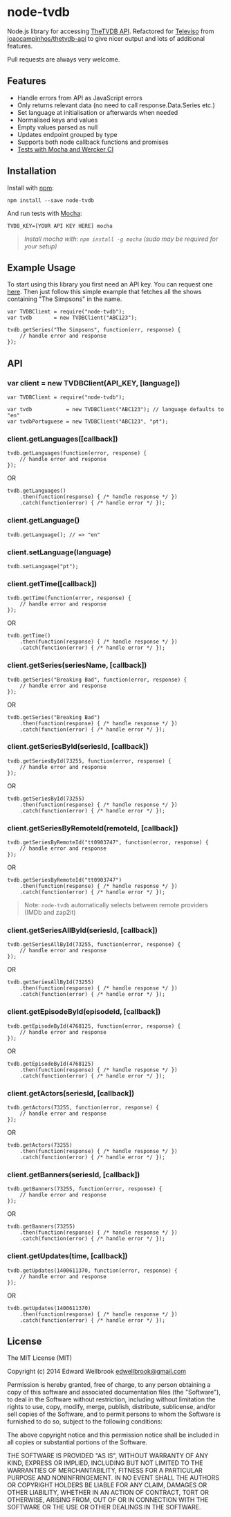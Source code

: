 # node-tvdb

Node.js library for accessing [TheTVDB API](http://www.thetvdb.com/wiki/index.php/Programmers_API). Refactored for [Televiso](https://televi.so/) from [joaocampinhos/thetvdb-api](https://github.com/joaocampinhos/thetvdb-api) to give nicer output and lots of additional features.

Pull requests are always very welcome.

## Features

- Handle errors from API as JavaScript errors
- Only returns relevant data (no need to call response.Data.Series etc.)
- Set language at initialisation or afterwards when needed
- Normalised keys and values
- Empty values parsed as null
- Updates endpoint grouped by type
- Supports both node callback functions and promises
- [Tests with Mocha and Wercker CI](https://app.wercker.com/#applications/53f155d02094f9781d058f98)

## Installation

Install with [npm](http://npmjs.org/):

```
npm install --save node-tvdb
```

And run tests with [Mocha](http://visionmedia.github.io/mocha/):

```
TVDB_KEY=[YOUR API KEY HERE] mocha
```
> _Install mocha with: `npm install -g mocha` (sudo may be required for your setup)_

## Example Usage

To start using this library you first need an API key. You can request one [here](http://thetvdb.com/?tab=apiregister).
Then just follow this simple example that fetches all the shows containing "The Simpsons" in the name.

```
var TVDBClient = require("node-tvdb");
var tvdb       = new TVDBClient("ABC123");

tvdb.getSeries("The Simpsons", function(err, response) {
    // handle error and response
});
```

## API

### var client = new TVDBClient(API_KEY, [language])
```
var TVDBClient = require("node-tvdb");

var tvdb           = new TVDBClient("ABC123"); // language defaults to "en"
var tvdbPortuguese = new TVDBClient("ABC123", "pt");
```

### client.getLanguages([callback])
```
tvdb.getLanguages(function(error, response) {
    // handle error and response
});
```
OR
```
tvdb.getLanguages()
    .then(function(response) { /* handle response */ })
    .catch(function(error) { /* handle error */ });
```

### client.getLanguage()
```
tvdb.getLanguage(); // => "en"
```

### client.setLanguage(language)
```
tvdb.setLanguage("pt");
```

### client.getTime([callback])
```
tvdb.getTime(function(error, response) {
    // handle error and response
});
```
OR
```
tvdb.getTime()
    .then(function(response) { /* handle response */ })
    .catch(function(error) { /* handle error */ });
```

### client.getSeries(seriesName, [callback])
```
tvdb.getSeries("Breaking Bad", function(error, response) {
    // handle error and response
});
```
OR
```
tvdb.getSeries("Breaking Bad")
    .then(function(response) { /* handle response */ })
    .catch(function(error) { /* handle error */ });
```

### client.getSeriesById(seriesId, [callback])
```
tvdb.getSeriesById(73255, function(error, response) {
    // handle error and response
});
```
OR
```
tvdb.getSeriesById(73255)
    .then(function(response) { /* handle response */ })
    .catch(function(error) { /* handle error */ });
```

### client.getSeriesByRemoteId(remoteId, [callback])
```
tvdb.getSeriesByRemoteId("tt0903747", function(error, response) {
    // handle error and response
});
```
OR
```
tvdb.getSeriesByRemoteId("tt0903747")
    .then(function(response) { /* handle response */ })
    .catch(function(error) { /* handle error */ });
```
> Note: `node-tvdb` automatically selects between remote providers (IMDb and zap2it)

### client.getSeriesAllById(seriesId, [callback])
```
tvdb.getSeriesAllById(73255, function(error, response) {
    // handle error and response
});
```
OR
```
tvdb.getSeriesAllById(73255)
    .then(function(response) { /* handle response */ })
    .catch(function(error) { /* handle error */ });
```

### client.getEpisodeById(episodeId, [callback])
```
tvdb.getEpisodeById(4768125, function(error, response) {
    // handle error and response
});
```
OR
```
tvdb.getEpisodeById(4768125)
    .then(function(response) { /* handle response */ })
    .catch(function(error) { /* handle error */ });
```

### client.getActors(seriesId, [callback])
```
tvdb.getActors(73255, function(error, response) {
    // handle error and response
});
```
OR
```
tvdb.getActors(73255)
    .then(function(response) { /* handle response */ })
    .catch(function(error) { /* handle error */ });
```

### client.getBanners(seriesId, [callback])
```
tvdb.getBanners(73255, function(error, response) {
    // handle error and response
});
```
OR
```
tvdb.getBanners(73255)
    .then(function(response) { /* handle response */ })
    .catch(function(error) { /* handle error */ });
```

### client.getUpdates(time, [callback])
```
tvdb.getUpdates(1400611370, function(error, response) {
    // handle error and response
});
```
OR
```
tvdb.getUpdates(1400611370)
    .then(function(response) { /* handle response */ })
    .catch(function(error) { /* handle error */ });
```

## License

The MIT License (MIT)

Copyright (c) 2014 Edward Wellbrook <edwellbrook@gmail.com>

Permission is hereby granted, free of charge, to any person obtaining a copy
of this software and associated documentation files (the "Software"), to deal
in the Software without restriction, including without limitation the rights
to use, copy, modify, merge, publish, distribute, sublicense, and/or sell
copies of the Software, and to permit persons to whom the Software is
furnished to do so, subject to the following conditions:

The above copyright notice and this permission notice shall be included in
all copies or substantial portions of the Software.

THE SOFTWARE IS PROVIDED "AS IS", WITHOUT WARRANTY OF ANY KIND, EXPRESS OR
IMPLIED, INCLUDING BUT NOT LIMITED TO THE WARRANTIES OF MERCHANTABILITY,
FITNESS FOR A PARTICULAR PURPOSE AND NONINFRINGEMENT. IN NO EVENT SHALL THE
AUTHORS OR COPYRIGHT HOLDERS BE LIABLE FOR ANY CLAIM, DAMAGES OR OTHER
LIABILITY, WHETHER IN AN ACTION OF CONTRACT, TORT OR OTHERWISE, ARISING FROM,
OUT OF OR IN CONNECTION WITH THE SOFTWARE OR THE USE OR OTHER DEALINGS IN
THE SOFTWARE.
